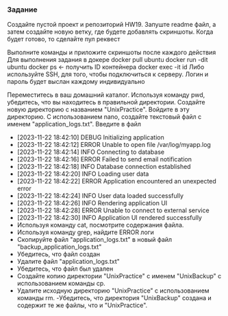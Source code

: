 ### Задание
Создайте пустой проект и репозиторий HW19. Запуште readme файл, а затем создайте новую ветку, где будете добавлять скриншоты.
Когда будет готово, то сделайте пул реквест

Выполните команды и приложите скриншоты после каждого действия
Для выполнения задания в докере
docker pull ubuntu
docker run -dit ubuntu
docker ps <- получить ID контейнера
docker exec -it id
Либо используйте SSH, для того, чтобы подключиться к серверу. Логин и пароль будет выслан каждому индивидуально


Переместитесь в ваш домашний каталог.
Используя команду pwd, убедитесь, что вы находитесь в правильной директории.
Создайте новую директорию с названием "UnixPractice".
Войдите в эту директорию.
С использованием nano, создайте текстовый файл с именем "application_logs.txt".
Введите  в файл
- [2023-11-22 18:42:10] DEBUG Initializing application
- [2023-11-22 18:42:12] ERROR Unable to open file /var/log/myapp.log
- [2023-11-22 18:42:14] INFO Connecting to database
- [2023-11-22 18:42:16] ERROR Failed to send email notification
- [2023-11-22 18:42:18] INFO Database connection established
- [2023-11-22 18:42:20] INFO Loading user data
- [2023-11-22 18:42:22] ERROR Application encountered an unexpected error
- [2023-11-22 18:42:24] INFO User data loaded successfully
- [2023-11-22 18:42:26] INFO Rendering application UI
- [2023-11-22 18:42:28] ERROR Unable to connect to external service
- [2023-11-22 18:42:30] INFO Application UI rendered successfully
- Используя команду cat, посмотрите содержания файла.
- Используя команду grep, найдите ERROR логи
- Скопируйте файл "application_logs.txt" в новый файл "backup_application_logs.txt"
- Убедитесь, что файл создан
- Удалите файл "application_logs.txt"
- Убедитесь, что файл был удален
- Создайте копию директории "UnixPractice" с именем "UnixBackup" с использованием команды cp.
- Удалите исходную директорию "UnixPractice" с использованием команды rm.
-Убедитесь, что директория "UnixBackup" создана и содержит те же файлы, что и "UnixPractice".
